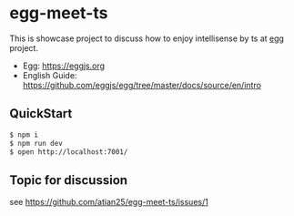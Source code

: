 # egg-meet-ts

This is showcase project to discuss how to enjoy intellisense by ts at [egg] project.

- Egg: https://eggjs.org
- English Guide: https://github.com/eggjs/egg/tree/master/docs/source/en/intro

## QuickStart

```bash
$ npm i
$ npm run dev
$ open http://localhost:7001/
```

## Topic for discussion

see https://github.com/atian25/egg-meet-ts/issues/1


[egg]: https://eggjs.org
[egg-core]: https://github.com/eggjs/egg-core